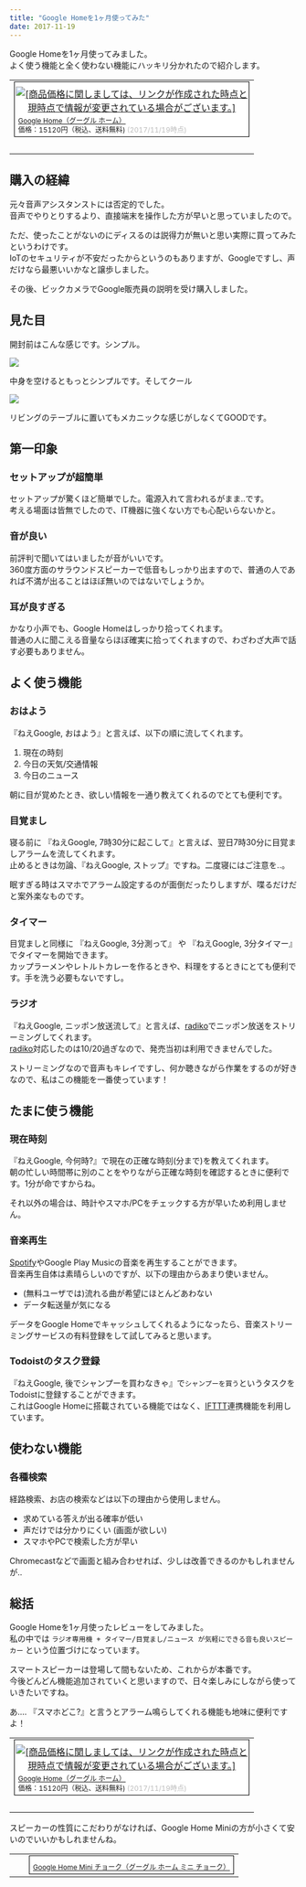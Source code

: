 ```yaml
---
title: "Google Homeを1ヶ月使ってみた"
date: 2017-11-19
---
```


Google Homeを1ヶ月使ってみました。  
よく使う機能と全く使わない機能にハッキリ分かれたので紹介します。

<!--more-->

<table border="0" cellpadding="0" cellspacing="0"><tr><td><div style="border:1px solid #000000;background-color:#FFFFFF;width:410px;margin:0px;padding-top:6px;text-align:center;overflow:auto;"><a href="https://hb.afl.rakuten.co.jp/hgc/0bb611af.8b747228.0bb611b0.b536e084/?pc=https%3A%2F%2Fitem.rakuten.co.jp%2Fbook%2F15142695%2F&m=http%3A%2F%2Fm.rakuten.co.jp%2Fbook%2Fi%2F18832252%2F&link_type=picttext&ut=eyJwYWdlIjoiaXRlbSIsInR5cGUiOiJwaWN0dGV4dCIsInNpemUiOiI0MDB4NDAwIiwibmFtIjoxLCJuYW1wIjoiZG93biIsImNvbSI6MSwiY29tcCI6ImRvd24iLCJwcmljZSI6MSwiYm9yIjoxLCJjb2wiOjB9" target="_blank" rel="nofollow" style="word-wrap:break-word;"  ><img src="https://hbb.afl.rakuten.co.jp/hgb/0bb611af.8b747228.0bb611b0.b536e084/?me_id=1213310&item_id=18832252&m=https%3A%2F%2Fthumbnail.image.rakuten.co.jp%2F%400_mall%2Fbook%2Fcabinet%2F2263%2F0842776102263.jpg%3F_ex%3D80x80&pc=https%3A%2F%2Fthumbnail.image.rakuten.co.jp%2F%400_mall%2Fbook%2Fcabinet%2F2263%2F0842776102263.jpg%3F_ex%3D400x400&s=400x400&t=picttext" border="0" style="margin:2px" alt="[商品価格に関しましては、リンクが作成された時点と現時点で情報が変更されている場合がございます。]" title="[商品価格に関しましては、リンクが作成された時点と現時点で情報が変更されている場合がございます。]"></a><p style="font-size:12px;line-height:1.4em;text-align:left;margin:0px;padding:2px 6px;word-wrap:break-word"><a href="https://hb.afl.rakuten.co.jp/hgc/0bb611af.8b747228.0bb611b0.b536e084/?pc=https%3A%2F%2Fitem.rakuten.co.jp%2Fbook%2F15142695%2F&m=http%3A%2F%2Fm.rakuten.co.jp%2Fbook%2Fi%2F18832252%2F&link_type=picttext&ut=eyJwYWdlIjoiaXRlbSIsInR5cGUiOiJwaWN0dGV4dCIsInNpemUiOiI0MDB4NDAwIiwibmFtIjoxLCJuYW1wIjoiZG93biIsImNvbSI6MSwiY29tcCI6ImRvd24iLCJwcmljZSI6MSwiYm9yIjoxLCJjb2wiOjB9" target="_blank" rel="nofollow" style="word-wrap:break-word;"  >Google Home（グーグル ホーム）</a><br><span >価格：15120円（税込、送料無料)</span> <span style="color:#BBB">(2017/11/19時点)</span></p></div><br><p style="font-size:12px;line-height:1.4em;margin:5px;word-wrap:break-word"></p></td></tr></table>

<!--toc-->


購入の経緯
----------

元々音声アシスタンストには否定的でした。  
音声でやりとりするより、直接端末を操作した方が早いと思っていましたので。

ただ、使ったことがないのにディスるのは説得力が無いと思い実際に買ってみたというわけです。  
IoTのセキュリティが不安だったからというのもありますが、Googleですし、声だけなら最悪いいかなと譲歩しました。

その後、ビックカメラでGoogle販売員の説明を受け購入しました。


見た目
------

開封前はこんな感じです。シンプル。

<div class="img-horizontal">
    <a href="https://dl.dropboxusercontent.com/s/go0e80htb64jtde/20171119_1.jpg"><img src="https://dl.dropboxusercontent.com/s/go0e80htb64jtde/20171119_1.jpg" /></a>
</div>

中身を空けるともっとシンプルです。そしてクール

<div class="img-horizontal">
    <a href="https://dl.dropboxusercontent.com/s/756376dli5i53l1/20171119_2.jpg"><img src="https://dl.dropboxusercontent.com/s/756376dli5i53l1/20171119_2.jpg" /></a>
</div>

リビングのテーブルに置いてもメカニックな感じがしなくてGOODです。


第一印象
--------

### セットアップが超簡単

セットアップが驚くほど簡単でした。電源入れて言われるがまま..です。  
考える場面は皆無でしたので、IT機器に強くない方でも心配いらないかと。

### 音が良い

前評判で聞いてはいましたが音がいいです。  
360度方面のサラウンドスピーカーで低音もしっかり出ますので、普通の人であれば不満が出ることはほぼ無いのではないでしょうか。

### 耳が良すぎる

かなり小声でも、Google Homeはしっかり拾ってくれます。  
普通の人に聞こえる音量ならほぼ確実に拾ってくれますので、わざわざ大声で話す必要もありません。


よく使う機能
------------

### おはよう

『ねえGoogle, おはよう』と言えば、以下の順に流してくれます。

1. 現在の時刻
2. 今日の天気/交通情報
3. 今日のニュース

朝に目が覚めたとき、欲しい情報を一通り教えてくれるのでとても便利です。

### 目覚まし

寝る前に 『ねえGoogle, 7時30分に起こして』と言えば、翌日7時30分に目覚ましアラームを流してくれます。  
止めるときは勿論、『ねえGoogle, ストップ』ですね。二度寝にはご注意を..。

眠すぎる時はスマホでアラーム設定するのが面倒だったりしますが、喋るだけだと案外楽なものです。

### タイマー

目覚ましと同様に 『ねえGoogle, 3分測って』 や 『ねえGoogle, 3分タイマー』 でタイマーを開始できます。  
カップラーメンやレトルトカレーを作るときや、料理をするときにとても便利です。手を洗う必要もないですし。

### ラジオ

『ねえGoogle, ニッポン放送流して』と言えば、[radiko](http://radiko.jp/)でニッポン放送をストリーミングしてくれます。  
[radiko](http://radiko.jp/)対応したのは10/20過ぎなので、発売当初は利用できませんでした。

ストリーミングなので音声もキレイですし、何か聴きながら作業をするのが好きなので、私はこの機能を一番使っています！


たまに使う機能
--------------

### 現在時刻

『ねえGoogle, 今何時?』で現在の正確な時刻(分まで)を教えてくれます。  
朝の忙しい時間帯に別のことをやりながら正確な時刻を確認するときに便利です。1分が命ですからね。

それ以外の場合は、時計やスマホ/PCをチェックする方が早いため利用しません。

### 音楽再生

[Spotify](https://www.spotify.com/jp/info/)やGoogle Play Musicの音楽を再生することができます。  
音楽再生自体は素晴らしいのですが、以下の理由からあまり使いません。

* (無料ユーザでは)流れる曲が希望にほとんどあわない
* データ転送量が気になる

データをGoogle Homeでキャッシュしてくれるようになったら、音楽ストリーミングサービスの有料登録をして試してみると思います。

### Todoistのタスク登録

『ねえGoogle, 後でシャンプーを買わなきゃ』で`シャンプーを買う`というタスクをTodoistに登録することができます。  
これはGoogle Homeに搭載されている機能ではなく、[IFTTT](https://ifttt.com/discover)連携機能を利用しています。


使わない機能
------------

### 各種検索

経路検索、お店の検索などは以下の理由から使用しません。

* 求めている答えが出る確率が低い
* 声だけでは分かりにくい (画面が欲しい)
* スマホやPCで検索した方が早い

Chromecastなどで画面と組み合わせれば、少しは改善できるのかもしれませんが..


総括
----

Google Homeを1ヶ月使ったレビューをしてみました。  
私の中では `ラジオ専用機 + タイマー/目覚まし/ニュース が気軽にできる音も良いスピーカー` という位置づけになっています。

スマートスピーカーは登場して間もないため、これからが本番です。  
今後どんどん機能追加されていくと思いますので、日々楽しみにしながら使っていきたいですね。

あ.... 『スマホどこ?』と言うとアラーム鳴らしてくれる機能も地味に便利ですよ！

<table border="0" cellpadding="0" cellspacing="0"><tr><td><div style="border:1px solid #000000;background-color:#FFFFFF;width:410px;margin:0px;padding-top:6px;text-align:center;overflow:auto;"><a href="https://hb.afl.rakuten.co.jp/hgc/0bb611af.8b747228.0bb611b0.b536e084/?pc=https%3A%2F%2Fitem.rakuten.co.jp%2Fbook%2F15142695%2F&m=http%3A%2F%2Fm.rakuten.co.jp%2Fbook%2Fi%2F18832252%2F&link_type=picttext&ut=eyJwYWdlIjoiaXRlbSIsInR5cGUiOiJwaWN0dGV4dCIsInNpemUiOiI0MDB4NDAwIiwibmFtIjoxLCJuYW1wIjoiZG93biIsImNvbSI6MSwiY29tcCI6ImRvd24iLCJwcmljZSI6MSwiYm9yIjoxLCJjb2wiOjB9" target="_blank" rel="nofollow" style="word-wrap:break-word;"  ><img src="https://hbb.afl.rakuten.co.jp/hgb/0bb611af.8b747228.0bb611b0.b536e084/?me_id=1213310&item_id=18832252&m=https%3A%2F%2Fthumbnail.image.rakuten.co.jp%2F%400_mall%2Fbook%2Fcabinet%2F2263%2F0842776102263.jpg%3F_ex%3D80x80&pc=https%3A%2F%2Fthumbnail.image.rakuten.co.jp%2F%400_mall%2Fbook%2Fcabinet%2F2263%2F0842776102263.jpg%3F_ex%3D400x400&s=400x400&t=picttext" border="0" style="margin:2px" alt="[商品価格に関しましては、リンクが作成された時点と現時点で情報が変更されている場合がございます。]" title="[商品価格に関しましては、リンクが作成された時点と現時点で情報が変更されている場合がございます。]"></a><p style="font-size:12px;line-height:1.4em;text-align:left;margin:0px;padding:2px 6px;word-wrap:break-word"><a href="https://hb.afl.rakuten.co.jp/hgc/0bb611af.8b747228.0bb611b0.b536e084/?pc=https%3A%2F%2Fitem.rakuten.co.jp%2Fbook%2F15142695%2F&m=http%3A%2F%2Fm.rakuten.co.jp%2Fbook%2Fi%2F18832252%2F&link_type=picttext&ut=eyJwYWdlIjoiaXRlbSIsInR5cGUiOiJwaWN0dGV4dCIsInNpemUiOiI0MDB4NDAwIiwibmFtIjoxLCJuYW1wIjoiZG93biIsImNvbSI6MSwiY29tcCI6ImRvd24iLCJwcmljZSI6MSwiYm9yIjoxLCJjb2wiOjB9" target="_blank" rel="nofollow" style="word-wrap:break-word;"  >Google Home（グーグル ホーム）</a><br><span >価格：15120円（税込、送料無料)</span> <span style="color:#BBB">(2017/11/19時点)</span></p></div><br><p style="font-size:12px;line-height:1.4em;margin:5px;word-wrap:break-word"></p></td></tr></table>

スピーカーの性質にこだわりがなければ、Google Home Miniの方が小さくて安いのでいいかもしれませんね。

<table border="0" cellpadding="0" cellspacing="0"><tr><td><p style="font-size:12px;line-height:1.4em;margin:5px;word-wrap:break-word"></p></td><td><div style="border:1px solid #000000;background-color:#FFFFFF;margin:0px;padding-top:6px;text-align:center;overflow:auto;"><a href="https://hb.afl.rakuten.co.jp/hgc/0bb611af.8b747228.0bb611b0.b536e084/?pc=https%3A%2F%2Fitem.rakuten.co.jp%2Fbook%2F15182442%2F&m=http%3A%2F%2Fm.rakuten.co.jp%2Fbook%2Fi%2F18832250%2F&link_type=picttext&ut=eyJwYWdlIjoiaXRlbSIsInR5cGUiOiJwaWN0dGV4dCIsInNpemUiOiI0MDB4NDAwIiwibmFtIjoxLCJuYW1wIjoiZG93biIsImNvbSI6MSwiY29tcCI6ImxlZnQiLCJwcmljZSI6MCwiYm9yIjoxLCJjb2wiOjB9" target="_blank" rel="nofollow" style="word-wrap:break-word;"  ><img src="https://hbb.afl.rakuten.co.jp/hgb/0bb611af.8b747228.0bb611b0.b536e084/?me_id=1213310&item_id=18832250&m=https%3A%2F%2Fthumbnail.image.rakuten.co.jp%2F%400_mall%2Fbook%2Fcabinet%2F2461%2F0842776102461.jpg%3F_ex%3D80x80&pc=https%3A%2F%2Fthumbnail.image.rakuten.co.jp%2F%400_mall%2Fbook%2Fcabinet%2F2461%2F0842776102461.jpg%3F_ex%3D400x400&s=400x400&t=picttext" border="0" style="margin:2px" alt="" title=""></a><p style="font-size:12px;line-height:1.4em;text-align:left;margin:0px;padding:2px 6px;word-wrap:break-word"><a href="https://hb.afl.rakuten.co.jp/hgc/0bb611af.8b747228.0bb611b0.b536e084/?pc=https%3A%2F%2Fitem.rakuten.co.jp%2Fbook%2F15182442%2F&m=http%3A%2F%2Fm.rakuten.co.jp%2Fbook%2Fi%2F18832250%2F&link_type=picttext&ut=eyJwYWdlIjoiaXRlbSIsInR5cGUiOiJwaWN0dGV4dCIsInNpemUiOiI0MDB4NDAwIiwibmFtIjoxLCJuYW1wIjoiZG93biIsImNvbSI6MSwiY29tcCI6ImxlZnQiLCJwcmljZSI6MCwiYm9yIjoxLCJjb2wiOjB9" target="_blank" rel="nofollow" style="word-wrap:break-word;"  >Google Home Mini チョーク（グーグル ホーム ミニ チョーク）</a></p></div></td></tr></table>

